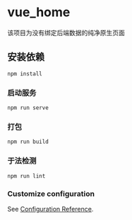 # vue_home

该项目为没有绑定后端数据的纯净原生页面

## 安装依赖
```
npm install
```

### 启动服务
```
npm run serve
```

### 打包
```
npm run build
```

### 于法检测
```
npm run lint
```

### Customize configuration
See [Configuration Reference](https://cli.vuejs.org/config/).

